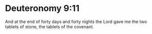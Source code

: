# Deuteronomy 9:11

And at the end of forty days and forty nights the Lord gave me the two tablets of stone, the tablets of the covenant.
